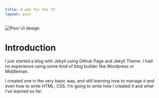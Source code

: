 ```yaml
---
title: A web for the TV
layout: post
---
```


![Poor UI design](https://i.ytimg.com/vi/yEbcfKj8NIc/maxresdefault.jpg "Bad browsing experience")

# Introduction
I just started a blog with Jekyll using Github Page and Jekyll Theme. I had no experience using some kind of blog builder like Wordpress or Middleman.

I created one in the very basic way, and still learning how to manage it and even how to write HTML, CSS. I’m going to write how I created it and what I’ve learned so far.

